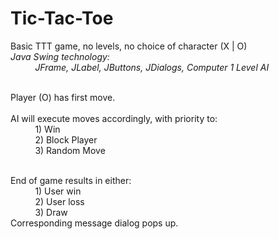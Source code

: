 # Tic-Tac-Toe
Basic TTT game, no levels, no choice of character (X | O) <br/>
<i>Java Swing technology: <br/> &nbsp;&nbsp;&nbsp;&nbsp;&nbsp;&nbsp;&nbsp;&nbsp;&nbsp;
JFrame, JLabel, JButtons, JDialogs, Computer 1 Level AI </i><br/><br/>

Player (O) has first move. <br/> <br/>
AI will execute moves accordingly, with priority to:<br/> &nbsp;&nbsp;&nbsp;&nbsp;&nbsp;&nbsp;&nbsp;&nbsp;&nbsp;
    1) Win <br/> &nbsp;&nbsp;&nbsp;&nbsp;&nbsp;&nbsp;&nbsp;&nbsp;&nbsp;
    2) Block Player <br/> &nbsp;&nbsp;&nbsp;&nbsp;&nbsp;&nbsp;&nbsp;&nbsp;&nbsp;
    3) Random Move <br/> <br/>
    
End of game results in either: <br/> &nbsp;&nbsp;&nbsp;&nbsp;&nbsp;&nbsp;&nbsp;&nbsp;&nbsp;
    1) User win <br/> &nbsp;&nbsp;&nbsp;&nbsp;&nbsp;&nbsp;&nbsp;&nbsp;&nbsp;
    2) User loss <br/> &nbsp;&nbsp;&nbsp;&nbsp;&nbsp;&nbsp;&nbsp;&nbsp;&nbsp;
    3) Draw <br/>
Corresponding message dialog pops up.


